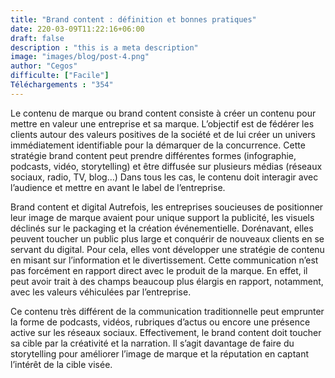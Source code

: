 ```yaml
---
title: "Brand content : définition et bonnes pratiques"
date: 220-03-09T11:22:16+06:00
draft: false
description : "this is a meta description"
image: "images/blog/post-4.png"
author: "Cegos"
difficulte: ["Facile"]
Téléchargements : "354"
---
```


Le contenu de marque ou brand content consiste à créer un contenu pour mettre en valeur une entreprise et sa marque. L’objectif est de fédérer les clients autour des valeurs positives de la société et de lui créer un univers immédiatement identifiable pour la démarquer de la concurrence. Cette stratégie brand content peut prendre différentes formes (infographie, podcasts, vidéo, storytelling) et être diffusée sur plusieurs médias (réseaux sociaux, radio, TV, blog…) Dans tous les cas, le contenu doit interagir avec l’audience et mettre en avant le label de l’entreprise.

Brand content et digital
Autrefois, les entreprises soucieuses de positionner leur image de marque avaient pour unique support la publicité, les visuels déclinés sur le packaging et la création événementielle. Dorénavant, elles peuvent toucher un public plus large et conquérir de nouveaux clients en se servant du digital. Pour cela, elles vont développer une stratégie de contenu en misant sur l’information et le divertissement. Cette communication n’est pas forcément en rapport direct avec le produit de la marque. En effet, il peut avoir trait à des champs beaucoup plus élargis en rapport, notamment, avec les valeurs véhiculées par l’entreprise.

Ce contenu très différent de la communication traditionnelle peut emprunter la forme de podcasts, vidéos, rubriques d’actus ou encore une présence active sur les réseaux sociaux. Effectivement, le brand content doit toucher sa cible par la créativité et la narration. Il s’agit davantage de faire du storytelling pour améliorer l’image de marque et la réputation en captant l’intérêt de la cible visée.
